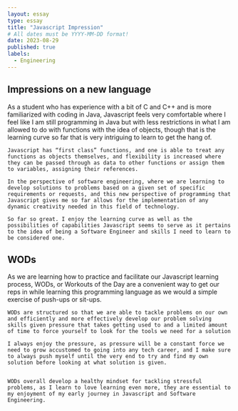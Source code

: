 ```yaml
---
layout: essay
type: essay
title: "Javascript Impression"
# All dates must be YYYY-MM-DD format!
date: 2023-08-29
published: true
labels:
  - Engineering
---
```


## Impressions on a new language 

As a student who has experience with a bit of C and C++ and is more familiarized with coding in Java, Javascript feels very comfortable where I feel like I am still programming in Java but with less restrictions in what I am allowed to do with functions with the idea of objects, though that is the learning curve so far that is very intriguing to learn to get the hang of. 

	Javascript has “first class” functions, and one is able to treat any functions as objects themselves, and flexibility is increased where they can be passed through as data to other functions or assign them to variables, assigning their references.  

	In the perspective of software engineering, where we are learning to develop solutions to problems based on a given set of specific requirements or requests, and this new perspective of programming that Javascript gives me so far allows for the implementation of any dynamic creativity needed in this field of technology.  

	So far so great. I enjoy the learning curve as well as the possibilities of capabilities Javascript seems to serve as it pertains to the idea of being a Software Engineer and skills I need to learn to be considered one.

## WODs

As we are learning how to practice and facilitate our Javascript learning process, WODs, or Workouts of the Day are a convenient way to get our reps in while learning this programming language as we would a simple exercise of push-ups or sit-ups.  

	WODs are structured so that we are able to tackle problems on our own and efficiently and more effectively develop our problem solving skills given pressure that takes getting used to and a limited amount of time to force yourself to look for the tools we need for a solution

	I always enjoy the pressure, as pressure will be a constant force we need to grow accustomed to going into any tech career, and I make sure to always push myself until the very end to try and find my own solution before looking at what solution is given.


	WODs overall develop a healthy mindset for tackling stressful problems, as I learn to love learning even more, they are essential to my enjoyment of my early journey in Javascript and Software Engineering.

